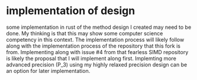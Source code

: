 # implementation of design
some implementation in rust of the method design I created may need to be done.
My thinking is that this may show some computer science competency in this context.
The implementation process will likely 
follow along with the 
implementation process of the repository that this fork is from.
Implementing along with issue #4 from that fearless SIMD repository is likely the 
proposal that I will implement along first.
Implemting more advanced precision (P_3) using 
my highly relaxed precision design can be an option for later implementation.
